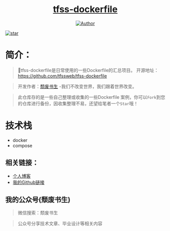 <h1 align="center"><a href="https://github.com/tfssweb" target="_blank">tfss-dockerfile</a></h1>

<p align="center">
<a href="https://tfssweb.github.io/"><img alt="Author" src="https://img.shields.io/badge/author-%E9%A2%93%E5%BA%9F%E4%B9%A6%E7%94%9F-blue.svg"/></a>

<a href="https://github.com/tfssweb/tfss-dockerfile"><img alt="star" src="https://img.shields.io/github/stars/tfssweb/tfss-dockerfile.svg?label=Stars&style=social"/></a>
</p>

# 简介：

> :whale:tfss-dockerfile是日常使用的一些Dockerfile的汇总项目。 开源地址：https://github.com/tfssweb/tfss-dockerfile

> 开发作者：[颓废书生](https://tfssweb.github.io/) -我们不改变世界，我们跟着世界改变。

> 此仓库存的是一些自己整理或收集的一些Dockerfile 案例，你可以`Fork`到您的仓库进行备份，因收集整理不易，还望给笔者一个`Star`哦！


# 技术栈

- docker
- compose



## 相关链接：

- [个人博客](https://tfssweb.github.io/)
- [我的Github链接](https://github.com/tfssweb/)


## 我的公众号(颓废书生)

> 微信搜索：颓废书生

> 公众号分享技术文章、毕业设计等相关内容

